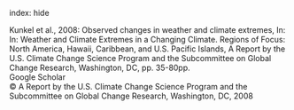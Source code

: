 index: hide

<div class="Citation">

  <div class="Citation-body">
    <div class="Citation-text">Kunkel et al., 2008: Observed changes in weather and climate extremes, In: <span class="Article-bookTitle">In: Weather and Climate Extremes in a Changing Climate. Regions of Focus: North America, Hawaii, Caribbean, and U.S. Pacific Islands, </span>A Report by the U.S. Climate Change Science Program and the Subcommittee on Global Change Research, Washington, DC, pp. 35-80pp.</div>
    <div class="Citation-links">
      <div class="CitationLink" data-href="https://scholar.google.com/scholar?q=Observed+changes+in+weather+and+climate+extremes">
        <div class="CitationLink-icon CitationLink-Scholar"></div>
        <div class="CitationLink-text">Google Scholar</div>
      </div>
    </div>
  </div>
</div>


<div class="Citation-copy">
&copy; A Report by the U.S. Climate Change Science Program and the Subcommittee on Global Change Research, Washington, DC, 2008
</div>